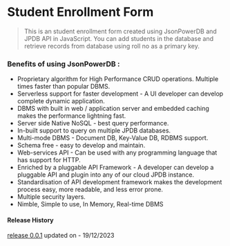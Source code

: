 # Student Enrollment Form

>This is an student enrollment form created using JsonPowerDB and JPDB API in JavaScript. You can add students in the database and retrieve records from database using roll no as a primary key.

### Benefits of using JsonPowerDB :
- Proprietary algorithm for High Performance CRUD operations. Multiple times faster than popular DBMS.
- Serverless support for faster development - A UI developer can develop complete dynamic application.
- DBMS with built in web / application server and embedded caching makes the performance lightning fast.
- Server side Native NoSQL - best query performance.
- In-built support to query on multiple JPDB databases.
- Multi-mode DBMS - Document DB, Key-Value DB, RDBMS support.
- Schema free - easy to develop and maintain.
- Web-services API - Can be used with any programming language that has support for HTTP.
- Enriched by a pluggable API Framework - A developer can develop a pluggable API and plugin into any of our cloud JPDB instance.
- Standardisation of API development framework makes the development process easy, more readable, and less error prone.
- Multiple security layers.
- Nimble, Simple to use, In Memory, Real-time DBMS

#### Release History

[release 0.0.1](https://github.com/lakshitbagul777/JPDB-Micro-Project/tree/master/public_html) updated on - 19/12/2023
